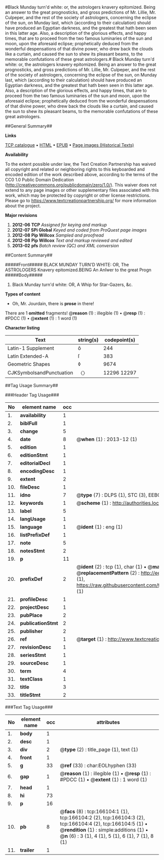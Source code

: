 #Black Munday turn'd white: or, the astrologers knavery epitomized. Being an answer to the great prognosticks, and gross predictions of Mr. Lillie, Mr. Culpeper, and the rest of the society of astrologers, concerning the eclipse of the sun, on Munday last, which (according to their calculation) should have produced an Egyptian darkness, and the greatest that hath been seen in this latter age. Also, a description of the glorious effects, and happy times, that are to proceed from the two famous luminaries of the sun and moon, upon the aforesaid eclipse; prophetically deduced from the wonderful despensations of that divine power, who drew back the clouds like a curtain, and caused the sun to shew its pleasant beams, to the memorable confutations of these great astrologers.#
Black Munday turn'd white: or, the astrologers knavery epitomized. Being an answer to the great prognosticks, and gross predictions of Mr. Lillie, Mr. Culpeper, and the rest of the society of astrologers, concerning the eclipse of the sun, on Munday last, which (according to their calculation) should have produced an Egyptian darkness, and the greatest that hath been seen in this latter age. Also, a description of the glorious effects, and happy times, that are to proceed from the two famous luminaries of the sun and moon, upon the aforesaid eclipse; prophetically deduced from the wonderful despensations of that divine power, who drew back the clouds like a curtain, and caused the sun to shew its pleasant beams, to the memorable confutations of these great astrologers.

##General Summary##

**Links**

[TCP catalogue](http://www.ota.ox.ac.uk/tcp/)  • 
[HTML](http://tei.it.ox.ac.uk/tcp/Texts-HTML/free/A76/A76780.html)  • 
[EPUB](http://tei.it.ox.ac.uk/tcp/Texts-EPUB/free/A76/A76780.epub) • 
[Page images (Historical Texts)](https://historicaltexts.jisc.ac.uk/eebo-99865809e)

**Availability**

To the extent possible under law, the Text Creation Partnership has waived all copyright and related or neighboring rights to this keyboarded and encoded edition of the work described above, according to the terms of the CC0 1.0 Public Domain Dedication (http://creativecommons.org/publicdomain/zero/1.0/). This waiver does not extend to any page images or other supplementary files associated with this work, which may be protected by copyright or other license restrictions. Please go to https://www.textcreationpartnership.org/ for more information about the project.

**Major revisions**

1. __2012-06__ __TCP__ *Assigned for keying and markup*
1. __2012-07__ __SPi Global__ *Keyed and coded from ProQuest page images*
1. __2012-08__ __Pip Willcox__ *Sampled and proofread*
1. __2012-08__ __Pip Willcox__ *Text and markup reviewed and edited*
1. __2013-02__ __pfs__ *Batch review (QC) and XML conversion*

##Content Summary##

#####Front#####
BLACK MUNDAY TURN'D WHITE: OR, The ASTROLOGERS Knavery epitomized.BEING An Anſwer to the great Progn
#####Body#####

1. Black Munday turn'd white: OR, A Whip for Star-Gazers, &c.

**Types of content**

  * Oh, Mr. Jourdain, there is **prose** in there!

There are 1 **omitted** fragments! 
 @__reason__ (1) : illegible (1)  •  @__resp__ (1) : #PDCC (1)  •  @__extent__ (1) : 1 word (1)

**Character listing**


|Text|string(s)|codepoint(s)|
|---|---|---|
|Latin-1 Supplement|ô|244|
|Latin Extended-A|ſ|383|
|Geometric Shapes|◊|9674|
|CJKSymbolsandPunctuation|〈〉|12296 12297|

##Tag Usage Summary##

###Header Tag Usage###

|No|element name|occ|attributes|
|---|---|---|---|
|1.|__availability__|1||
|2.|__biblFull__|1||
|3.|__change__|5||
|4.|__date__|8| @__when__ (1) : 2013-12 (1)|
|5.|__edition__|1||
|6.|__editionStmt__|1||
|7.|__editorialDecl__|1||
|8.|__encodingDesc__|1||
|9.|__extent__|2||
|10.|__fileDesc__|1||
|11.|__idno__|7| @__type__ (7) : DLPS (1), STC (3), EEBO-CITATION (1), PROQUEST (1), VID (1)|
|12.|__keywords__|1| @__scheme__ (1) : http://authorities.loc.gov/ (1)|
|13.|__label__|5||
|14.|__langUsage__|1||
|15.|__language__|1| @__ident__ (1) : eng (1)|
|16.|__listPrefixDef__|1||
|17.|__note__|5||
|18.|__notesStmt__|2||
|19.|__p__|11||
|20.|__prefixDef__|2| @__ident__ (2) : tcp (1), char (1)  •  @__matchPattern__ (2) : ([0-9\-]+):([0-9IVX]+) (1), (.+) (1)  •  @__replacementPattern__ (2) : http://eebo.chadwyck.com/downloadtiff?vid=$1&page=$2 (1), https://raw.githubusercontent.com/textcreationpartnership/Texts/master/tcpchars.xml#$1 (1)|
|21.|__profileDesc__|1||
|22.|__projectDesc__|1||
|23.|__pubPlace__|2||
|24.|__publicationStmt__|2||
|25.|__publisher__|2||
|26.|__ref__|1| @__target__ (1) : http://www.textcreationpartnership.org/docs/. (1)|
|27.|__revisionDesc__|1||
|28.|__seriesStmt__|1||
|29.|__sourceDesc__|1||
|30.|__term__|4||
|31.|__textClass__|1||
|32.|__title__|3||
|33.|__titleStmt__|2||


###Text Tag Usage###

|No|element name|occ|attributes|
|---|---|---|---|
|1.|__body__|1||
|2.|__desc__|1||
|3.|__div__|2| @__type__ (2) : title_page (1), text (1)|
|4.|__front__|1||
|5.|__g__|33| @__ref__ (33) : char:EOLhyphen (33)|
|6.|__gap__|1| @__reason__ (1) : illegible (1)  •  @__resp__ (1) : #PDCC (1)  •  @__extent__ (1) : 1 word (1)|
|7.|__head__|1||
|8.|__hi__|73||
|9.|__p__|16||
|10.|__pb__|8| @__facs__ (8) : tcp:166104:1 (1), tcp:166104:2 (2), tcp:166104:3 (2), tcp:166104:4 (2), tcp:166104:5 (1)  •  @__rendition__ (1) : simple:additions (1)  •  @__n__ (6) : 3 (1), 4 (1), 5 (1), 6 (1), 7 (1), 8 (1)|
|11.|__trailer__|1||
